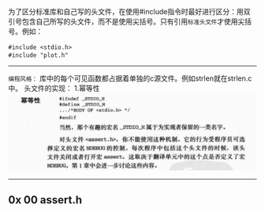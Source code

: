 为了区分标准库和自己写的头文件，在使用#include指令时最好进行区分：用双引号包含自己所写的头文件，而不是使用尖括号。只有引用`标准头文件`才使用尖括号。例如：
```
#include <stdio.h>
#include "plot.h"
```
---
`编程风格：`
库中的每个可见函数都占据着单独的c源文件。例如strlen就在strlen.c中。
头文件的实现：
1.幂等性
![image.png](https://raw.githubusercontent.com/KrealHtz/NoteImage/master/data/202404072100160.png)

---
## 0x 00 assert.h
